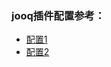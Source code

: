 ### jooq插件配置参考：
* [配置1](https://github.com/etiennestuder/gradle-jooq-plugin)
* [配置2](https://github.com/etiennestuder/gradle-jooq-plugin/blob/master/example/run_jdk11/build.gradle)
